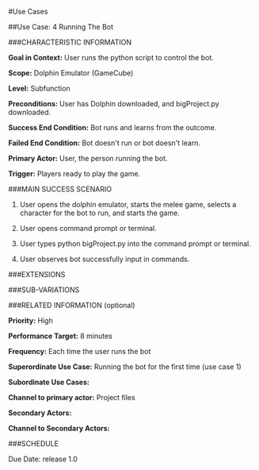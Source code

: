 #Use Cases

##Use Case: 4 Running The Bot

###CHARACTERISTIC INFORMATION

**Goal in Context:** User runs the python script to control the bot.

**Scope:** Dolphin Emulator (GameCube)

**Level:** Subfunction

**Preconditions:** User has Dolphin downloaded, and bigProject.py downloaded.

**Success End Condition:** Bot runs and learns from the outcome.

**Failed End Condition:** Bot doesn't run or bot doesn't learn.

**Primary Actor:** User, the person running the bot.

**Trigger:** Players ready to play the game.

###MAIN SUCCESS SCENARIO

1. User opens the dolphin emulator, starts the melee game, selects a character for the bot to run, and starts the game.

2. User opens command prompt or terminal.

3. User types python bigProject.py into the command prompt or terminal.

4. User observes bot successfully input in commands.

###EXTENSIONS

###SUB-VARIATIONS

###RELATED INFORMATION (optional)

**Priority:** High

**Performance Target:** 8 minutes

**Frequency:** Each time the user runs the bot

**Superordinate Use Case:** Running the bot for the first time (use case 1)

**Subordinate Use Cases:**

**Channel to primary actor:** Project files

**Secondary Actors:**

**Channel to Secondary Actors:**

###SCHEDULE

Due Date: release 1.0
